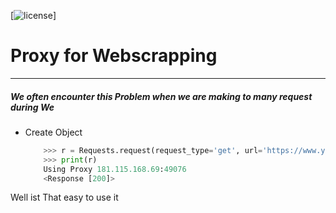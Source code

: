 [![license](https://img.shields.io/github/license/mashape/apistatus.svg?maxAge=2592000)]


# Proxy for Webscrapping 
------------------------------
##### We often encounter this Problem when we are making to many request during We

- Create Object 
    ```python
        >>> r = Requests.request(request_type='get', url='https://www.youtube.com')
        >>> print(r)
        Using Proxy 181.115.168.69:49076
        <Response [200]>
    ```
      
Well ist That easy to use it 
